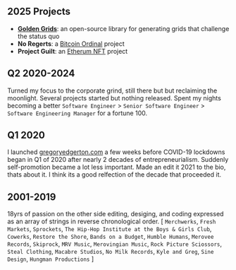 ## 2025 Projects
- **[Golden Grids](https://github.com/gregoryedgerton/golden-grids)**: an open-source library for generating grids that challenge the status quo
- **No Regerts**: a [Bitcoin Ordinal](https://www.bitcoin.com/get-started/what-are-bitcoin-ordinals/) project
- **Project Guilt**: an [Etherum NFT](https://ethereum.org/en/nft/) project

## Q2 2020-2024
Turned my focus to the corporate grind, still there but but reclaiming the moonlight. Several projects started but nothing released. Spent my nights becoming a better `Software Engineer` > `Senior Software Engineer` > `Software Engineering Manager` for a fortune 100.

## Q1 2020
I launched [gregoryedgerton.com](http://gregoryedgerton.com) a few weeks before COVID-19 lockdowns began in Q1 of 2020 after nearly 2 decades of entrepreneurialism. Suddenly self-promotion became a lot less important. Made an edit it 2021 to the bio, thats about it. I think its a good relfection of the decade that proceeded it.

## 2001-2019
18yrs of passion on the other side editing, desiging, and coding expressed as an array of strings in reverse chronological order.
[ `Merchwerks`, `Fresh Markets`, `Sprockets`, `The Hip-Hop Institute at the Boys & Girls Club`, `Cowerks`, `Restore the Shore`, `Bands on a Budget`, `Humble Humans`, `Merovee Records`, `Skiprock`, `MRV Music`, `Merovingian Music`, `Rock Picture Sciossors`, `Steal Clothing`, `Macabre Studios`, `No Milk Records`,  `Kyle and Greg`, `Sine Design`, `Hungman Productions` ]

<!---
gregoryedgerton/gregoryedgerton is a ✨ special ✨ repository because its `README.md` (this file) appears on your GitHub profile.
You can click the Preview link to take a look at your changes.
--->
